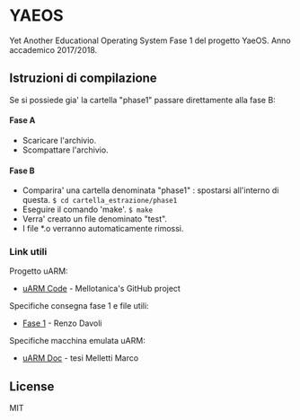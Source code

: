 # YAEOS
Yet Another Educational Operating System
Fase 1 del progetto YaeOS.
Anno accademico 2017/2018.
## Istruzioni di compilazione
Se si possiede gia' la cartella "phase1" passare direttamente alla fase B:
#### Fase A 

  - Scaricare l'archivio.
  - Scompattare l'archivio.
 
#### Fase B
  - Comparira' una cartella denominata "phase1" : spostarsi all'interno di questa.
        ```$ cd cartella_estrazione/phase1```                
  - Eseguire il comando 'make'.
        ```$ make```         
  - Verra' creato un file denominato "test". 
  - I file *.o verranno automaticamente rimossi.

### Link utili

Progetto uARM:

* [uARM Code](https://github.com/mellotanica/uARM) - Mellotanica's GitHub project

Specifiche consegna fase 1 e file utili:

* [Fase 1](http://www.cs.unibo.it/~renzo/so/yaeos/phase1/) - Renzo Davoli

Specifiche macchina emulata uARM:

* [uARM Doc](http://amslaurea.unibo.it/11866/) - tesi Melletti Marco

License
----
MIT
